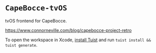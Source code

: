 # `CapeBocce-tvOS`

tvOS frontend for CapeBocce.

https://www.connorneville.com/blog/capebocce-project-retro

To open the workspace in Xcode, [install Tuist](https://docs.tuist.io/guides/quick-start/install-tuist#install-tuist) and run `tuist install && tuist generate`.
